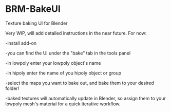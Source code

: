 # BRM-BakeUI
Texture baking UI for Blender

Very WIP, will add detailed instructions in the near future.
For now:


-install add-on

-you can find the UI under the "bake" tab in the tools panel

-in lowpoly enter your lowpoly object's name

-in hipoly enter the name of you hipoly object or group

-select the maps you want to bake out, and bake them to your desired folder!

-baked textures will automatically update in Blender, so assign them to your lowpoly mesh's material for a quick iterative workflow.
